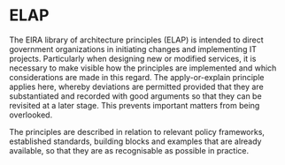 # ELAP

The EIRA library of architecture principles (ELAP) is intended to direct government organizations in initiating changes and implementing IT projects. Particularly when designing new or modified services, it is necessary to make visible how the principles are implemented and which considerations are made in this regard. The apply-or-explain principle applies here, whereby deviations are permitted provided that they are substantiated and recorded with good arguments so that they can be revisited at a later stage. This prevents important matters from being overlooked.

The principles are described in relation to relevant policy frameworks, established standards, building blocks and examples that are already available, so that they are as recognisable as possible in practice.
